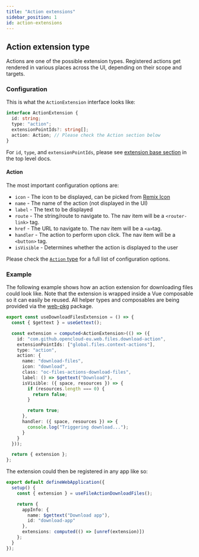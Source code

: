 ```yaml
---
title: "Action extensions"
sidebar_position: 1
id: action-extensions
---
```


## Action extension type

Actions are one of the possible extension types. Registered actions get rendered in various places across the UI, depending on their scope and targets.

### Configuration

This is what the `ActionExtension` interface looks like:

```typescript
interface ActionExtension {
  id: string;
  type: "action";
  extensionPointIds?: string[];
  action: Action; // Please check the Action section below
}
```

For `id`, `type`, and `extensionPointIds`, please see [extension base section](./../#extension-base-configuration) in the top level docs.

#### Action

The most important configuration options are:

- `icon` - The icon to be displayed, can be picked from [Remix Icon](https://remixicon.com/)
- `name` - The name of the action (not displayed in the UI)
- `label` - The text to be displayed
- `route` - The string/route to navigate to. The nav item will be a `<router-link>` tag.
- `href` - The URL to navigate to. The nav item will be a `<a>`tag.
- `handler` - The action to perform upon click. The nav item will be a `<button>` tag.
- `isVisible` - Determines whether the action is displayed to the user

Please check the [`Action` type](https://github.com/opencloud-eu/web/blob/236c185540fc6758dc7bd84985c8834fa4145530/packages/web-pkg/src/composables/actions/types.ts#L6) for a full list of configuration options.

### Example

The following example shows how an action extension for downloading files could look like. Note that the extension is wrapped inside a Vue composable so it can easily be reused. All helper types and composables are being provided via the [web-pkg](https://github.com/opencloud-eu/web/tree/master/packages/web-pkg) package.

```typescript
export const useDownloadFilesExtension = () => {
  const { $gettext } = useGettext();

  const extension = computed<ActionExtension>(() => ({
    id: "com.github.opencloud-eu.web.files.download-action",
    extensionPointIds: ["global.files.context-actions"],
    type: "action",
    action: {
      name: "download-files",
      icon: "download",
      class: "oc-files-actions-download-files",
      label: () => $gettext("Download"),
      isVisible: ({ space, resources }) => {
        if (resources.length === 0) {
          return false;
        }

        return true;
      },
      handler: ({ space, resources }) => {
        console.log("Triggering download...");
      }
    }
  }));

  return { extension };
};
```

The extension could then be registered in any app like so:

```typescript
export default defineWebApplication({
  setup() {
    const { extension } = useFileActionDownloadFiles();

    return {
      appInfo: {
        name: $gettext("Download app"),
        id: "download-app"
      },
      extensions: computed(() => [unref(extension)])
    };
  }
});
```
